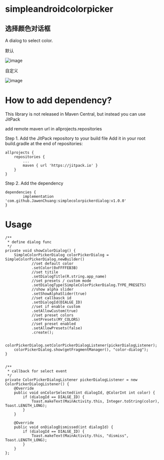 # simpleandroidcolorpicker
选择颜色对话框 
-----
A dialog to select color.

默认

![image](https://github.com/JawenChuang/simpleandroidcolorpicker/blob/master/imgfolder/preset.png)

自定义

![image](https://github.com/JawenChuang/simpleandroidcolorpicker/blob/master/imgfolder/custom.png)


How to add dependency?
====  

This library is not released in Maven Central, but instead you can use JitPack

add remote maven url in allprojects.repositories

Step 1. Add the JitPack repository to your build file
Add it in your root build.gradle at the end of repositories:

	allprojects {
		repositories {
			...
			maven { url 'https://jitpack.io' }
		}
	}
Step 2. Add the dependency

	dependencies {
	        implementation 'com.github.JawenChuang:simplecolorpickerdialog:v1.0.0'
	}
	
Usage
====  
    /**
     * define dialog func
     */
    private void showColorDialog() {
        SimpleColorPickerDialog colorPickerDialog = SimpleColorPickerDialog.newBuilder()
                //set default color
                .setColor(0xFFFFEB3B)
                //set titile
                .setDialogTitle(R.string.app_name)
                //set presets / custom mode
                .setDialogType(SimpleColorPickerDialog.TYPE_PRESETS)
                //show alpha slider
                .setShowAlphaSlider(true)
                //set callbasck id
                .setDialogId(DIALGE_ID)
                //set if enable custom
                .setAllowCustom(true)
                //set preset colors
                .setPresets(MY_COLORS)
                //set preset enabled
                .setAllowPresets(false)
                .create();

        colorPickerDialog.setColorPickerDialogListener(pickerDialogListener);
        colorPickerDialog.show(getFragmentManager(), "color-dialog");
    }


    /**
     * callback for select event
     */
    private ColorPickerDialogListener pickerDialogListener = new ColorPickerDialogListener() {
        @Override
        public void onColorSelected(int dialogId, @ColorInt int color) {
            if (dialogId == DIALGE_ID) {
                Toast.makeText(MainActivity.this, Integer.toString(color), Toast.LENGTH_LONG);
            }
        }

        @Override
        public void onDialogDismissed(int dialogId) {
            if (dialogId == DIALGE_ID) {
                Toast.makeText(MainActivity.this, "dismiss", Toast.LENGTH_LONG);
            }
        }
    };
